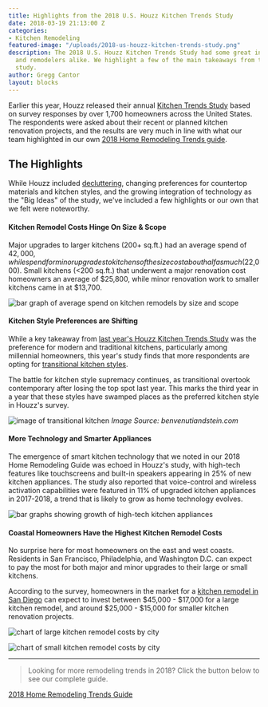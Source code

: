 ```yaml
---
title: Highlights from the 2018 U.S. Houzz Kitchen Trends Study
date: 2018-03-19 21:13:00 Z
categories:
- Kitchen Remodeling
featured-image: "/uploads/2018-us-houzz-kitchen-trends-study.png"
description: The 2018 U.S. Houzz Kitchen Trends Study had some great insights for homeowners
  and remodelers alike. We highlight a few of the main takeaways from this year's
  study.
author: Gregg Cantor
layout: blocks
---
```


Earlier this year, Houzz released their annual [Kitchen Trends Study](https://www.houzz.com/ideabooks/101927755/list/2018-us-houzz-kitchen-trends-study) based on survey responses by over 1,700 homeowners across the United States. The respondents were asked about their recent or planned kitchen renovation projects, and the results are very much in line with what our team highlighted in our own [2018 Home Remodeling Trends guide](/2018-home-remodeling-trends/).

## The Highlights

While Houzz included [decluttering](/keeping-small-spaces-organized/), changing preferences for countertop materials and kitchen styles, and the growing integration of technology as the "Big Ideas" of the study, we've included a few highlights or our own that we felt were noteworthy.

#### Kitchen Remodel Costs Hinge On Size & Scope

Major upgrades to larger kitchens (200+ sq.ft.) had an average spend of $42,000, while spend for minor upgrades to kitchens of the size cost about half as much ($22,000). Small kitchens (<200 sq.ft.) that underwent a major renovation cost homeowners an average of $25,800, while minor renovation work to smaller kitchens came in at $13,700.

![bar graph of average spend on kitchen remodels by size and scope](/uploads/spend-size-scope.png "Kitchen Remodel Costs Vary Greatly Based On Project Size & Scope")

#### Kitchen Style Preferences are Shifting

While a key takeaway from [last year's Houzz Kitchen Trends Study](https://www.houzz.com/ideabooks/92044853/list/2017-us-houzz-kitchen-trends-study) was the preference for modern and traditional kitchens, particularly among millennial homeowners, this year's study finds that more respondents are opting for [transitional kitchen styles](https://www.houzz.com/ideabooks/1989275/list/kitchen-workbook-8-elements-of-a-transitional-kitchen).

The battle for kitchen style supremacy continues, as transitional overtook contemporary after losing the top spot last year. This marks the third year in a year that these styles have swamped places as the preferred kitchen style in Houzz's survey.

![image of transitional kitchen](http://benvenutiandstein.com/wp-content/uploads/2018/02/Transitional-Kitchen-Kenilworth-1024x634.jpg "Transitional Kitchens Top the Style List in 2018")
_Image Source: benvenutiandstein.com_

#### More Technology and Smarter Appliances

The emergence of smart kitchen technology that we noted in our 2018 Home Remodeling Guide was echoed in Houzz's study, with high-tech features like touchscreens and built-in speakers appearing in 25% of new kitchen appliances. The study also reported that voice-control and wireless activation capabilities were featured in 11% of upgraded kitchen appliances in 2017-2018, a trend that is likely to grow as home technology evolves.

![bar graphs showing growth of high-tech kitchen appliances](/uploads/appliances-with-tech.png "Technology is Appearing in More Upgraded Kitchen Appliances")

#### Coastal Homeowners Have the Highest Kitchen Remodel Costs

No surprise here for most homeowners on the east and west coasts. Residents in San Francisco, Philadelphia, and Washington D.C. can expect to pay the most for both major and minor upgrades to their large or small kitchens.

According to the survey, homeowners in the market for a [kitchen remodel in San Diego](/san-diego-kitchen-remodeling-services) can expect to invest between $45,000 - $17,000 for a large kitchen remodel, and around $25,000 - $15,000 for smaller kitchen renovation projects.

![chart of large kitchen remodel costs by city](/uploads/large-kitchen-remodel-cost.png "Large Kitchen Remodel Costs by City")

![chart of small kitchen remodel costs by city](/uploads/small-kitchen-remodel-cost.png "Small Kitchen Remodel Costs by City")

---

> Looking for more remodeling trends in 2018? Click the button below to see our complete guide.

<a class="button default" href="https://murraylampert.com/2018-home-remodeling-trends">2018 Home Remodeling Trends Guide</a>